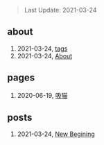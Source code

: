 > Last Update: 2021-03-24

## about
1. 2021-03-24, [tags](about/tags.md)
1. 2021-03-24, [About](about/me.md)
## pages
1. 2020-06-19, [吸猫](pages/吸猫.md)
## posts
1. 2021-03-24, [New Begining](posts/bookmarks.md)